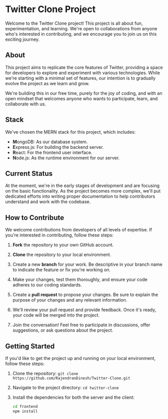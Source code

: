 # Twitter Clone Project

Welcome to the Twitter Clone project! This project is all about fun, experimentation, and learning. We're open to collaborations from anyone who's interested in contributing, and we encourage you to join us on this exciting journey.

## About

This project aims to replicate the core features of Twitter, providing a space for developers to explore and experiment with various technologies. While we're starting with a minimal set of features, our intention is to gradually evolve the project as we learn and grow. 

We're building this in our free time, purely for the joy of coding, and with an open mindset that welcomes anyone who wants to participate, learn, and collaborate with us.

## Stack

We've chosen the MERN stack for this project, which includes:

- **M**ongoDB: As our database system.
- **E**xpress.js: For building the backend server.
- **R**eact: For the frontend user interface.
- **N**ode.js: As the runtime environment for our server.

## Current Status

At the moment, we're in the early stages of development and are focusing on the basic functionality. As the project becomes more complex, we'll put dedicated efforts into writing proper documentation to help contributors understand and work with the codebase.

## How to Contribute

We welcome contributions from developers of all levels of expertise. If you're interested in contributing, follow these steps:

1. **Fork** the repository to your own GitHub account.

2. **Clone** the repository to your local environment.

3. Create a new **branch** for your work. Be descriptive in your branch name to indicate the feature or fix you're working on.

4. Make your changes, test them thoroughly, and ensure your code adheres to our coding standards.

5. Create a **pull request** to propose your changes. Be sure to explain the purpose of your changes and any relevant information.

6. We'll review your pull request and provide feedback. Once it's ready, your code will be merged into the project.

7. Join the conversation! Feel free to participate in discussions, offer suggestions, or ask questions about the project.

## Getting Started

If you'd like to get the project up and running on your local environment, follow these steps:

1. Clone the repository: `git clone https://github.com/RajendranDinesh/Twitter-Clone.git`

2. Navigate to the project directory: `cd twitter-clone`

3. Install the dependencies for both the server and the client:

   ```bash
   cd frontend
   npm install
